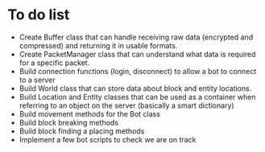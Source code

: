 To do list
==========
* Create Buffer class that can handle receiving raw data (encrypted and compressed) and returning it in usable formats.
* Create PacketManager class that can understand what data is required for a specific packet.
* Build connection functions (login, disconnect) to allow a bot to connect to a server
* Build World class that can store data about block and entity locations.
* Build Location and Entity classes that can be used as a container when referring to an object on the server (basically a smart dictionary)
* Build movement methods for the Bot class
* Build block breaking methods
* Build block finding a placing methods
* Implement a few bot scripts to check we are on track
